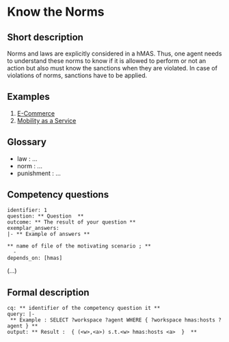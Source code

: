 # Know the Norms

## Short description
Norms and laws are explicitly considered in a hMAS. Thus, one agent needs to understand these norms to know if it is allowed to perform or not an action but also must know the sanctions when they are violated.  In case of violations of norms, sanctions have to be applied.

## Examples
1. [E-Commerce](../../scenarios/e-commerce.md)
2. [Mobility as a Service](../../scenarios/mobility-as-a-service.md)

## Glossary
* law : ...
* norm : ...
* punishment : ...

## Competency questions
```
identifier: 1
question: ** Question  **
outcome: ** The result of your question **
exemplar_answers:
|- ** Example of answers **

** name of file of the motivating scenario ; **
  -
depends_on: [hmas]
```
(...)

## Formal description
```
cq: ** identifier of the competency question it **
query: |-
 ** Example : SELECT ?workspace ?agent WHERE { ?workspace hmas:hosts ?agent } **
output: ** Result :  { (<w>,<a>) s.t.<w> hmas:hosts <a>  }  **
```